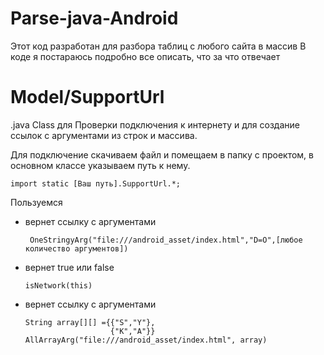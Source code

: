 # Parse-java-Android

Этот код разработан для разбора таблиц с любого сайта в массив
В коде я постараюсь подробно все описать, что за что отвечает

# Model/SupportUrl
.java Class для Проверки подключения к интернету и для создание ссылок с аргументами из строк и массива.

Для подключение скачиваем файл и помещаем в папку c проектом, в основном классе указываем путь к нему.
```
import static [Ваш путь].SupportUrl.*;
```
Пользуемся
- вернет ссылку с аргументами 
  ```
   OneStringyArg("file:///android_asset/index.html","D=O",[любое количество аргументов])
  ```
- вернет true или false
  ```
  isNetwork(this)
  ```
- вернет ссылку с аргументами 
  ```
  String array[][] ={{"S","Y"},
                     {"K","A"}} 
  AllArrayArg("file:///android_asset/index.html", array) 
  ```

